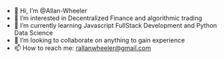- 👋 Hi, I’m @Allan-Wheeler
- 👀 I’m interested in Decentralized Finance and algorithmic trading
- 🌱 I’m currently learning Javascript FullStack Development and Python Data Science
- 💞️ I’m looking to collaborate on anything to gain experience
- 📫 How to reach me: rallanwheeler@gmail.com

<!---
Allan-Wheeler/Allan-Wheeler is a ✨ special ✨ repository because its `README.md` (this file) appears on your GitHub profile.
You can click the Preview link to take a look at your changes.
--->
